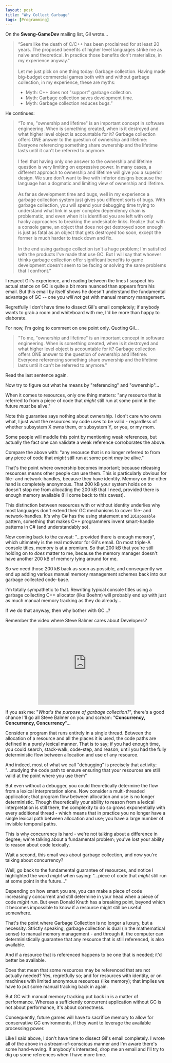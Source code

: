 ```yaml
---
layout: post
title: "Why Collect Garbage"
tags: [Programming]
---
```


On the **Sweng-GameDev** mailing list, Gil wrote...

>&#8220;Seem like the death of C/C++ has been proclaimed for at least 20 years. The proposed benefits of higher level languages strike me as naive and
>theoretical. In practice those benefits don't materialize, in my experience anyway."<br/>
><br/>
>Let me just pick on one thing today: Garbage collection. Having made big-budget commercial games both with and without garbage collection, in my experience, these are myths:<br/>
>* Myth: C++ does not "support" garbage collection.<br/>
>* Myth: Garbage collection saves development time.<br/>
>* Myth: Garbage collection reduces bugs.&#8221;

He continues:

>&#8220;To me, "ownership and lifetime" is an important concept in software engineering.  When is something created, when is it destroyed and what higher level object is accountable for it? Garbage collection offers ONE answer to the question of ownership and lifetime: Everyone referencing something share ownership and the lifetime lasts until it can't be referred to anymore.<br/>
><br/>
>I feel that having only one answer to the ownership and lifetime question is very limiting on expressive power. In many cases, a different approach to ownership and lifetime will give you a superior design. We sure don't want to live with inferior designs because the language has a dogmatic and limiting view of ownership and lifetime.<br/>
><br/>
>As far as development time and bugs, well in my experience a garbage collection system just gives you different sorts of bugs. With garbage collection, you will spend your debugging time trying to understand what link in super complex dependency chain is problematic, and even when it is identified you are left with only hacky approaches to breaking the undesirable links. Realize that with a console game, an object that does not get destroyed soon enough is just as fatal as an object that gets destroyed too soon, except the former is much harder to track down and fix.<br/>
><br/>
>In the end using garbage collection isn't a huge problem; I'm satisfied with the products I've made that use GC. But I will say that whoever thinks garbage collection offer significant benefits to game development doesn't seem to be facing or solving the same problems that I confront.&#8221;
 
I respect Gil's experience, and reading between the lines I suspect his actual stance on GC is quite a bit more nuanced than appears from his email. But this email by itself shows he doesn't understand the fundamental advantage of GC -- one you *will not* get with manual memory management.
 
Regretfully I don't have time to dissect Gil's email completely; if anybody wants to grab a room and whiteboard with me, I'd be more than happy to elaborate.
 
For now, I'm going to comment on one point only. Quoting Gil...
 
>"To me, "ownership and lifetime" is an important concept in software engineering.  When is something created, when is it destroyed and what higher level object is accountable for it? Garbage collection offers ONE answer to the question of ownership and lifetime: Everyone referencing something share ownership and the lifetime lasts until it can't be referred to anymore."
 
Read the last sentence again.

Now try to figure out what he means by "referencing" and "ownership"...
 
When it comes to resources, only one thing matters: "any resource that is referred to from a piece of code that *might* still run at some point in the future *must* be alive."
 
Note this guarantee says nothing about ownership. I don't care who owns what, I just want the resources my code uses to be valid - regardless of whether subsystem X owns them,  or subsystem Y, or you, or my mom.
 
Some people will muddle this point by mentioning weak references, but actually the fact one can validate a weak reference corroborates the above.
 
Compare the above with: "any resource that is no longer referred to from any piece of code that *might* still run at some point *may* be alive."
 
That's the point where ownership becomes important; because releasing resources means other people can use them. This is particularly obvious for file- and network-handles, because they have identity. Memory on the other hand is completely anonymous. That 200 kB your system holds on to doesn't stop me from allocating the 200 kB that I need, provided there is enough memory available (I'll come back to this caveat).
 
This distinction between resources with or without identity underlies why most languages don't extend their GC mechanisms to cover file- and network-handles. It's why C# has the using statement and `IDisposable` pattern, something that makes C++ programmers invent smart-handle patterns in C# (and understandably so).
 
Now coming back to the caveat: "...provided there is enough memory", which ultimately is the real motivator for Gil's email. On most triple-A console titles, memory is at a premium. So that 200 kB that you're still holding on to *does* matter to me, because the memory manager doesn't have another 200 kB of memory lying around for me.
 
So we need those 200 kB back as soon as possible, and consequently we end up adding various manual memory management schemes back into our garbage collected code-base.
 
I'm totally sympathetic to that. Rewriting typical console titles using a garbage collecting C++ allocator (like Boehm) will probably end up with just as much manual memory tracking as they do already...
 
If we do that anyway, then why bother with GC...?
 
Remember the video where Steve Balmer cares about Developers?

<center>
<object width="300" height="240"><param name="movie" value="http://www.youtube.com/v/8To-6VIJZRE"></param><param name="allowFullScreen" value="true"></param><param name="allowscriptaccess" value="always"></param><embed src="http://www.youtube.com/v/8To-6VIJZRE" type="application/x-shockwave-flash" allowscriptaccess="always" allowfullscreen="true" width="300" height="240"></embed></object>
</center>
 
If you ask me: "*What's the purpose of garbage collection?*", there's a good chance I'll go all Steve Balmer on you and scream: "**Concurrency, Concurrency, Concurrency**"...
 
Consider a program that runs entirely in a single thread. Between the allocation of a resource and all the places it is used, the code paths are defined in a purely lexical manner. That is to say; if you had enough time, you could search, stack-walk, code-step, and reason; until you had the fully deterministic flow between allocation and use of any resource.
 
And indeed, most of what we call "debugging" is precisely that activity: "...studying the code path to ensure ensuring that your resources are still valid at the point where you use them"
 
But even without a debugger, you could theoretically determine the flow from a lexical interpretation alone. Now consider a multi-threaded application; that program flow between allocation and use is no longer deterministic. Though theoretically your ability to reason from a lexical interpretation is still there, the complexity to do so grows exponentially with every additional thread - which means that in practice you no longer have a single lexical path between allocation and use; you have a large number of invisible temporal paths.

This is why concurrency is hard - we're not talking about a difference in degree; we're talking about a fundamental problem; you've lost your ability to reason about code lexically.
 
Wait a second, this email was about garbage collection, and now you're talking about concurrency?
 
Well, go back to the fundamental guarantee of resources, and notice I highlighted the word *might* when saying: "...piece of code that *might* still run at some point in the future..."
 
Depending on how smart you are, you can make a piece of code increasingly concurrent and still determine in your head when a piece of code *might* run. But even Donald Knuth has a breaking point, beyond which it becomes impossible to know if a resource might still be useful somewhere.
 
That's the point where Garbage Collection is no longer a luxury, but a necessity. Strictly speaking, garbage collection is dual (in the mathematical sense) to manual memory management - and through it, the computer can deterministically guarantee that any resource that is still referenced, is also available.
 
And if a resource that is referenced happens to be one that is needed; it'd better be available.
 
Does that mean that some resources may be referenced that are not actually needed? Yes, regretfully so; and for resources with identity, or on machines with limited anonymous resources (like memory); that implies we have to put some manual tracking back in again.
 
But GC with manual memory tracking put back in is a matter of performance. Whereas a sufficiently concurrent application without GC is not about performance, it's about correctness.
 
Consequently, future games will have to sacrifice memory to allow for conservative GC environments, if they want to leverage the available processing power.
 
Like I said above, I don't have time to dissect Gil's email completely. I wrote all of the above in a stream-of-conscious manner and I'm aware there's some hand-waving. If anybody's interested, drop me an email and I'll try to dig up some references when I have more time.